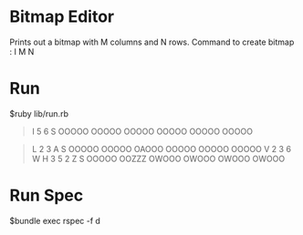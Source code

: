 Bitmap Editor
=================================

Prints out a bitmap with M columns and N rows.
Command to create bitmap : I M N

Run
=================================
$ruby lib/run.rb

> I 5 6
> S
OOOOO
OOOOO
OOOOO
OOOOO
OOOOO
OOOOO

> L 2 3 A
> S
OOOOO
OOOOO
OAOOO
OOOOO
OOOOO
OOOOO
> V 2 3 6 W
> H 3 5 2 Z
> S
OOOOO
OOZZZ
OWOOO
OWOOO
OWOOO
OWOOO

Run Spec
=================================
$bundle exec rspec -f d

